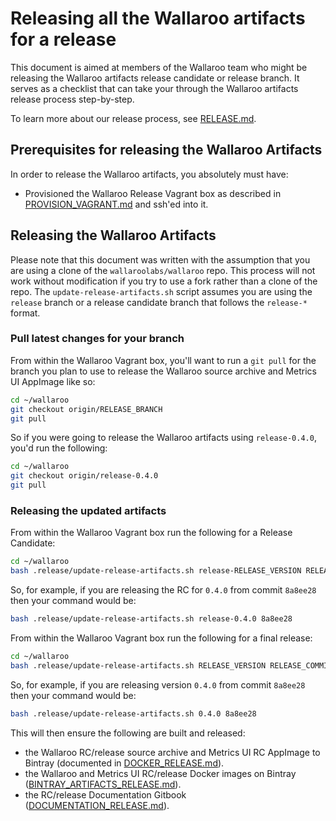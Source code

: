 # Releasing all the Wallaroo artifacts for a release

This document is aimed at members of the Wallaroo team who might be releasing the Wallaroo artifacts release candidate or release branch. It serves as a checklist that can take your through the Wallaroo artifacts release process step-by-step.

To learn more about our release process, see [RELEASE.md](RELEASE.md).

## Prerequisites for releasing the Wallaroo Artifacts

In order to release the Wallaroo artifacts, you absolutely must have:

* Provisioned the Wallaroo Release Vagrant box as described in [PROVISION_VAGRANT.md](PROVISION_VAGRANT.md) and ssh'ed into it.

## Releasing the Wallaroo Artifacts

Please note that this document was written with the assumption that you are using a clone of the `wallaroolabs/wallaroo` repo. This process will not work without modification if you try to use a fork rather than a clone of the repo. The `update-release-artifacts.sh` script assumes you are using the `release` branch or a release candidate branch that follows the `release-*` format.

### Pull latest changes for your branch

From within the Wallaroo Vagrant box, you'll want to run a `git pull` for the branch you plan to use to release the Wallaroo source archive and Metrics UI AppImage like so:

```bash
cd ~/wallaroo
git checkout origin/RELEASE_BRANCH
git pull
```

So if you were going to release the Wallaroo artifacts using `release-0.4.0`, you'd run the following:

```bash
cd ~/wallaroo
git checkout origin/release-0.4.0
git pull
```

### Releasing the updated artifacts

From within the Wallaroo Vagrant box run the following for a Release Candidate:

```bash
cd ~/wallaroo
bash .release/update-release-artifacts.sh release-RELEASE_VERSION RELEASE_COMMIT
```

So, for example, if you are releasing the RC for `0.4.0` from commit `8a8ee28` then your command would be:

```bash
bash .release/update-release-artifacts.sh release-0.4.0 8a8ee28
```

From within the Wallaroo Vagrant box run the following for a final release:

```bash
cd ~/wallaroo
bash .release/update-release-artifacts.sh RELEASE_VERSION RELEASE_COMMIT
```

So, for example, if you are releasing version `0.4.0` from commit `8a8ee28` then your command would be:

```bash
bash .release/update-release-artifacts.sh 0.4.0 8a8ee28
```

This will then ensure the following are built and released:

* the Wallaroo RC/release source archive and Metrics UI RC AppImage to Bintray (documented in [DOCKER_RELEASE.md](DOCKER_RELEASE.md)).
* the Wallaroo and Metrics UI RC/release Docker images on Bintray ([BINTRAY_ARTIFACTS_RELEASE.md](BINTRAY_ARTIFACTS_RELEASE.md)).
* the RC/release Documentation Gitbook ([DOCUMENTATION_RELEASE.md](DOCUMENTATION_RELEASE.md)).
